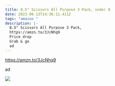 ```yaml
---
title: 8.5" Scissors All Purpose 3 Pack, under 8
date: 2023-06-13T14:36:11.411Z
tags: "amazon "
description: |-
  8.5" Scissors All Purpose 3 Pack,
  https://amzn.to/3JcNhq9
  Price drop 
  Grab & go 
  ad
---
```

<!--StartFragment-->

 https://amzn.to/3JcNhq9

a﻿d

![](https://m.media-amazon.com/images/I/81Hua6-VjXL._AC_SL1500_.jpg)

<!--EndFragment-->